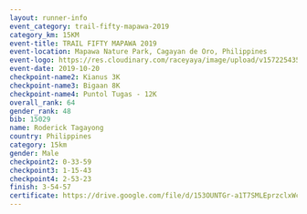 ```yaml
---
layout: runner-info 
event_category: trail-fifty-mapawa-2019 
category_km: 15KM 
event-title: TRAIL FIFTY MAPAWA 2019  
event-location: Mapawa Nature Park, Cagayan de Oro, Philippines 
event-logo: https://res.cloudinary.com/raceyaya/image/upload/v1572254355/logo/trail-fifty-mapawa_fizjmb.jpg 
event-date: 2019-10-20 
checkpoint-name2: Kianus 3K 
checkpoint-name3: Bigaan 8K 
checkpoint-name4: Puntol Tugas - 12K 
overall_rank: 64
gender_rank: 48
bib: 15029
name: Roderick Tagayong
country: Philippines
category: 15km
gender: Male
checkpoint2: 0-33-59
checkpoint3: 1-15-43
checkpoint4: 2-53-23
finish: 3-54-57
certificate: https://drive.google.com/file/d/153OUNTGr-a1T7SMLEprzclxWc1LIKuIN/view?usp=sharing
---
```

